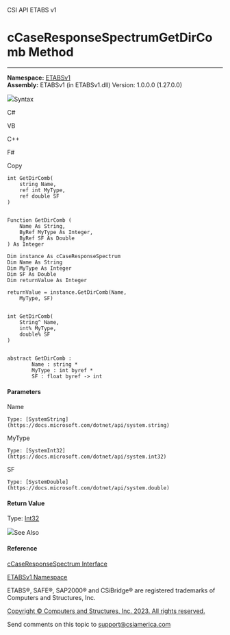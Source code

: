 ﻿

CSI API ETABS v1

# cCaseResponseSpectrumGetDirComb Method  
  
---  
  
**Namespace:** [ETABSv1](2780f1b8-2033-5289-2298-1cdb2a7508d9.htm)  
**Assembly:** ETABSv1 (in ETABSv1.dll) Version: 1.0.0.0 (1.27.0.0)

![](../icons/SectionExpanded.png)Syntax

C#

VB

C++

F#

Copy

    
    
    int GetDirComb(
    	string Name,
    	ref int MyType,
    	ref double SF
    )
    
    
    Function GetDirComb ( 
    	Name As String,
    	ByRef MyType As Integer,
    	ByRef SF As Double
    ) As Integer
    
    Dim instance As cCaseResponseSpectrum
    Dim Name As String
    Dim MyType As Integer
    Dim SF As Double
    Dim returnValue As Integer
    
    returnValue = instance.GetDirComb(Name, 
    	MyType, SF)
    
    
    int GetDirComb(
    	String^ Name, 
    	int% MyType, 
    	double% SF
    )
    
    
    abstract GetDirComb : 
            Name : string * 
            MyType : int byref * 
            SF : float byref -> int 
    

#### Parameters

Name

    Type: [SystemString](https://docs.microsoft.com/dotnet/api/system.string)  

MyType

    Type: [SystemInt32](https://docs.microsoft.com/dotnet/api/system.int32)  

SF

    Type: [SystemDouble](https://docs.microsoft.com/dotnet/api/system.double)  

#### Return Value

Type: [Int32](https://docs.microsoft.com/dotnet/api/system.int32)

![](../icons/SectionExpanded.png)See Also

#### Reference

[cCaseResponseSpectrum Interface](f7256d7e-b1fc-de3c-58c2-7283a518e9a1.htm)

[ETABSv1 Namespace](2780f1b8-2033-5289-2298-1cdb2a7508d9.htm)

ETABS®, SAFE®, SAP2000® and CSiBridge® are registered trademarks of Computers
and Structures, Inc.  

[Copyright © Computers and Structures, Inc. 2023. All rights
reserved.](http://www.csiamerica.com)

Send comments on this topic to
[support@csiamerica.com](mailto:support%40csiamerica.com?Subject=CSI%20API%20ETABS%20v1)

